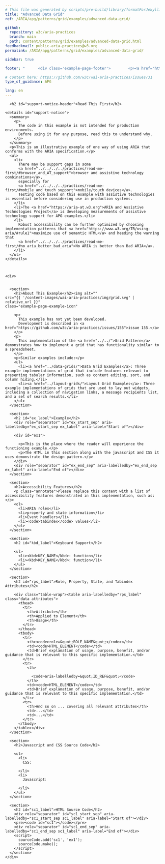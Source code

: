 ```yaml
---
# This file was generated by scripts/pre-build/library/formatForJekyll.js
title: "Advanced Data Grid"
ref: /ARIA/apg/patterns/grid/examples/advanced-data-grid/

github:
  repository: w3c/aria-practices
  branch: main
  path: content/patterns/grid/examples/advanced-data-grid.html
feedbackmail: public-aria-practices@w3.org
permalink: /ARIA/apg/patterns/grid/examples/advanced-data-grid/

sidebar: true

footer: "      <div class='example-page-footer'>        <p><a href='https://github.com/w3c/aria-practices/projects/15'>View issues related to this example</a></p>        <p>Page last updated: 27 March 2023</p>      </div>    "

# Context here: https://github.com/w3c/wai-aria-practices/issues/31
type_of_guidance: APG

lang: en
---
```

<meta charset="utf-8" />
<meta name="viewport" content="width=device-width, initial-scale=1.0" />
<title>Advanced Data Grid Example</title>

<script src="../../../../../../content-assets/wai-aria-practices/shared/js/examples.js"></script>
<script src="../../../../../../content-assets/wai-aria-practices/shared/js/highlight.pack.js"></script>
<script src="../../../../../../content-assets/wai-aria-practices/shared/js/app.js"></script>
<script src="../../../../../../content-assets/wai-aria-practices/shared/js/skipto.js"></script>

<link
  href="../../../../../../content-assets/wai-aria-practices/patterns/grid/examples/css/menuButton.css"
  rel="stylesheet"
/>
<link
  href="../../../../../../content-assets/wai-aria-practices/patterns/grid/examples/css/dataGrids.css"
  rel="stylesheet"
/>
<script src="../../../../../../content-assets/wai-aria-practices/shared/js/utils.js"></script>
<script src="../../../../../../content-assets/wai-aria-practices/patterns/grid/examples/js/menuButton.js"></script>
<script src="../../../../../../content-assets/wai-aria-practices/patterns/grid/examples/js/dataGrid.js"></script>
<script src="../../../../../../content-assets/wai-aria-practices/patterns/grid/examples/js/dataGrids.js"></script>


<link 
  rel="stylesheet"
  href="{{ '/content-assets/wai-aria-practices/styles.css' | relative_url }}"
>
<!-- Code highlighting styles -->
<link 
  rel="stylesheet"
  href="{{ '/content-assets/wai-aria-practices/shared/css/github.css' | relative_url }}"
>

<script>
const addBodyClass = undefined;
const enableSidebar = true;
if (addBodyClass) document.body.classList.add(addBodyClass);
if (enableSidebar) document.body.classList.add('has-sidebar');
</script>
    

<script>
    const parentPage = window.location.pathname.match(
      /\/(patterns|practices)\//
    )?.[1];
    if (parentPage) {
      const parentHref = 'a[href*="' + parentPage + '"]';
      document.querySelector(parentHref).classList.add('active');
    }
  </script>
<div>

      <h2 id="support-notice-header">Read This First</h2>
      
    <details id="support-notice">
      <summary>
        <p>
          The code in this example is not intended for production environments.
          Before using it for any purpose, read this to understand why.
        </p>
      </summary>
      <p>This is an illustrative example of one way of using ARIA that conforms with the ARIA specification.</p>
      <ul>
        <li>
          There may be support gaps in some
          <a href="../../../../practices/read-me-first/#browser_and_AT_support">browser and assistive technology combinations</a>,
          especially for
          <a href="../../../../practices/read-me-first/#mobile_and_touch_support">mobile/touch devices</a>.
          Testing code based on this example with assistive technologies is essential before considering use in production systems.
        </li>
        <li>The <a href="https://aria-at.w3.org">ARIA and Assistive Technologies Project</a> is developing measurements of assistive technology support for APG examples.</li>
        <li>
          Robust accessibility can be further optimized by choosing implementation patterns that <a href="https://www.w3.org/TR/using-aria/#rule1">maximize use of semantic HTML</a> and heeding the warning that
          <a href="../../../../practices/read-me-first/#no_aria_better_bad_aria">No ARIA is better than Bad ARIA</a>.
        </li>
      </ul>
    </details>
  
    
    
    <div>
      

      <section>
        <h2>About This Example</h2><img alt=""
    src="{{ '/content-images/wai-aria-practices/img/grid.svg' | relative_url }}"
    class="example-page-example-icon"
  >
        <p>
          This example has not yet been developed.
          Development is described in <a href="https://github.com/w3c/aria-practices/issues/155">issue 155.</a>
        </p>
        <p>
          This implementation of the <a href="../../">Grid Pattern</a> demonstrates how to implement a grid that has functionality similar to a spreadsheet.
        </p>
        <p>Similar examples include:</p>
        <ul>
          <li><a href="../data-grids/">Data Grid Examples</a>: Three example implementations of grid that include features relevant to presenting tabular information, such as content editing, sort, and column hiding.</li>
          <li><a href="../layout-grids/">Layout Grid Examples</a>: Three example implementations of grids that are used to lay out widgets, including a collection of navigation links, a message recipients list, and a set of search results.</li>
        </ul>
      </section>

      <section>
        <h2 id="ex_label">Example</h2>
        <div role="separator" id="ex_start_sep" aria-labelledby="ex_start_sep ex_label" aria-label="Start of"></div>
        
        <div id="ex1">
          
          <p>This is the place where the reader will experience the functioning example.</p>
          <p>The HTML in this section along with the javascript and CSS it uses demonstrate the design pattern.</p>
        </div>
        <div role="separator" id="ex_end_sep" aria-labelledby="ex_end_sep ex_label" aria-label="End of"></div>
      </section>

      <section>
        <h2>Accessibility Features</h2>
        <p class="annotate">Please replace this content with a list of accessibility features demonstrated in this implementation, such as:</p>
        <ol>
          <li>ARIA roles</li>
          <li>property and state information</li>
          <li>Event handlers</li>
          <li><code>tabindex</code> values</li>
        </ol>
      </section>

      <section>
        <h2 id="kbd_label">Keyboard Support</h2>
        
        <ul>
          <li><kbd>KEY_NAME</kbd>: function</li>
          <li><kbd>KEY_NAME</kbd>: function</li>
        </ul>
      </section>

      <section>
        <h2 id="rps_label">Role, Property, State, and Tabindex Attributes</h2>
        
        <div class="table-wrap"><table aria-labelledby="rps_label" class="data attributes">
          <thead>
            <tr>
              <th>Attribute</th>
              <th>Applied to Element</th>
              <th>Usage</th>
            </tr>
          </thead>
          <tbody>
            <tr>
              <th><code>role=&quot;ROLE_NAME&quot;</code></th>
              <td><code>HTML_ELEMENT</code></td>
              <td>Brief explanation of usage, purpose, benefit, and/or guidance that is relevant to this specific implementation.</td>
            </tr>
            <tr>
              <th>
                
                <code>aria-labelledby=&quot;ID_REF&quot;</code>
              </th>
              <td><code>HTML_ELEMENT</code></td>
              <td>Brief explanation of usage, purpose, benefit, and/or guidance that is relevant to this specific implementation.</td>
            </tr>
            <tr>
              <th>And so on ... covering all relevant attributes</th>
              <td>...</td>
              <td>...</td>
            </tr>
          </tbody>
        </table></div>
      </section>

      <section>
        <h2>Javascript and CSS Source Code</h2>
        
        <ul>
          <li>
            CSS:
            
          </li>
          <li>
            Javascript:
            
          </li>
        </ul>
      </section>

      <section>
        <h2 id="sc1_label">HTML Source Code</h2>
        <div role="separator" id="sc1_start_sep" aria-labelledby="sc1_start_sep sc1_label" aria-label="Start of"></div>
        <pre><code id="sc1"></code></pre>
        <div role="separator" id="sc1_end_sep" aria-labelledby="sc1_end_sep sc1_label" aria-label="End of"></div>
        <script>
          sourceCode.add('sc1', 'ex1');
          sourceCode.make();
        </script>
      </section>
    </div>
  
</div>
<script 
  src="{{ '/content-assets/wai-aria-practices/shared/js/skipto.js' | relative_url }}"
></script>
